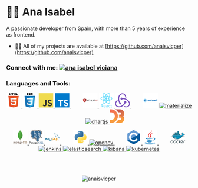 <!--
**anaisvicper/anaisvicper** is a ✨ _special_ ✨ repository because its `README.md` (this file) appears on your GitHub profile.

Here are some ideas to get you started:

- 🔭 I’m currently working on ...
- 🌱 I’m currently learning ...
- 👯 I’m looking to collaborate on ...
- 🤔 I’m looking for help with ...
- 💬 Ask me about ...
- 📫 How to reach me: ...
- 😄 Pronouns: ...
- ⚡ Fun fact: ...
-->
# 👩‍💻 Ana Isabel
A passionate developer from Spain, with more than 5 years of experience as frontend.
<!-- Profile views -->
<!--
<p align="left">
  <img
    src="https://komarev.com/ghpvc/?username=anaisvicper&label=Profile%20views&color=0e75b6&style=flat"
    alt="anaisvicper"
  />
</p>
-->
<!-- Github profile trophies -->
<!--
<p align="left">
  <a href="https://github.com/ryo-ma/github-profile-trophy">
    <img
      src="https://github-profile-trophy.vercel.app/?username=anaisvicper"
      alt="anaisvicper"
    />
  </a>
</p>
-->

- 👨‍💻 All of my projects are available at [https://github.com/anaisvicper](https://github.com/anaisvicper)

<h3 align="left">
  Connect with me: <a href="https://www.linkedin.com/in/ana-isabel-viciana" target="blank">
    <img
      src="https://raw.githubusercontent.com/rahuldkjain/github-profile-readme-generator/master/src/images/icons/Social/linked-in-alt.svg"
      alt="ana isabel viciana"
      height="20"
      width="40"
    />
  </a>
</h3>

### Languages and Tools:

<div align="center">
  <span>
    <a href="https://www.w3.org/html/" target="_blank" rel="noreferrer">
      <img
        src="https://raw.githubusercontent.com/devicons/devicon/master/icons/html5/html5-original-wordmark.svg"
        alt="html5"
        width="40"
        height="40"
      />
    </a>
    <a href="https://www.w3schools.com/css/" target="_blank" rel="noreferrer">
      <img
        src="https://raw.githubusercontent.com/devicons/devicon/master/icons/css3/css3-original-wordmark.svg"
        alt="css3"
        width="40"
        height="40"
      />
    </a>
    <a
      href="https://developer.mozilla.org/en-US/docs/Web/JavaScript"
      target="_blank"
      rel="noreferrer"
    >
      <img
        src="https://raw.githubusercontent.com/devicons/devicon/master/icons/javascript/javascript-original.svg"
        alt="javascript"
        width="40"
        height="40"
      />
    </a>
    <a
      href="https://www.typescriptlang.org/"
      target="_blank"
      rel="noreferrer"
    >
      <img
        src="https://raw.githubusercontent.com/devicons/devicon/master/icons/typescript/typescript-original.svg"
        alt="typescript"
        width="40"
        height="40"
      />
    </a>
  </span>
  <span>&emsp;&emsp;</span>
  <span>
    <a href="https://angular.io" target="_blank" rel="noreferrer">
      <img
        src="https://raw.githubusercontent.com/devicons/devicon/master/icons/angularjs/angularjs-original-wordmark.svg"
        alt="angularjs"
        width="40"
        height="40"
      />
    </a>
    <a href="https://reactjs.org/" target="_blank" rel="noreferrer">
      <img
        src="https://raw.githubusercontent.com/devicons/devicon/master/icons/react/react-original-wordmark.svg"
        alt="react"
        width="40"
        height="40"
      />
    </a>
    <a href="https://redux.js.org" target="_blank" rel="noreferrer">
      <img
        src="https://raw.githubusercontent.com/devicons/devicon/master/icons/redux/redux-original.svg"
        alt="redux"
        width="40"
        height="40"
      />
    </a>
  </span>
  <span>&emsp;&emsp;</span>
  <span
    <a href="https://webpack.js.org" target="_blank" rel="noreferrer">
      <img
        src="https://raw.githubusercontent.com/devicons/devicon/d00d0969292a6569d45b06d3f350f463a0107b0d/icons/webpack/webpack-original-wordmark.svg"
        alt="webpack"
        width="40"
        height="40"
      />
    </a>
    <a href="https://materializecss.com/" target="_blank" rel="noreferrer">
      <img
        src="https://raw.githubusercontent.com/prplx/svg-logos/5585531d45d294869c4eaab4d7cf2e9c167710a9/svg/materialize.svg"
        alt="materialize"
        width="40"
        height="40"
      />
    </a>
  </span>
  <span>&emsp;&emsp;</span>
  <span>
    <a href="https://www.chartjs.org" target="_blank" rel="noreferrer">
      <img
        src="https://www.chartjs.org/media/logo-title.svg"
        alt="chartjs"
        width="40"
        height="40"
      />
    </a>
    <a href="https://d3js.org/" target="_blank" rel="noreferrer">
      <img
        src="https://raw.githubusercontent.com/devicons/devicon/master/icons/d3js/d3js-original.svg"
        alt="d3js"
        width="40"
        height="40"
      />
    </a>
  </span>
  
  <span></span>
  <span>
    <a href="https://www.mongodb.com/" target="_blank" rel="noreferrer">
      <img
        src="https://raw.githubusercontent.com/devicons/devicon/master/icons/mongodb/mongodb-original-wordmark.svg"
        alt="mongodb"
        width="40"
        height="40"
      />
    </a>
    <a href="https://www.postgresql.org" target="_blank" rel="noreferrer">
      <img
        src="https://raw.githubusercontent.com/devicons/devicon/master/icons/postgresql/postgresql-original-wordmark.svg"
        alt="postgresql"
        width="40"
        height="40"
      />
    </a>
    <a href="https://www.mysql.com/" target="_blank" rel="noreferrer">
      <img
        src="https://raw.githubusercontent.com/devicons/devicon/master/icons/mysql/mysql-original-wordmark.svg"
        alt="mysql"
        width="40"
        height="40"
      />
    </a>
  </span>
  <span>&emsp;&emsp;</span>
  <span>
    <a href="https://www.python.org" target="_blank" rel="noreferrer">
      <img
        src="https://raw.githubusercontent.com/devicons/devicon/master/icons/python/python-original.svg"
        alt="python"
        width="40"
        height="40"
      />
    </a>
    <a href="https://opencv.org/" target="_blank" rel="noreferrer">
      <img
        src="https://www.vectorlogo.zone/logos/opencv/opencv-icon.svg"
        alt="opencv"
        width="40"
        height="40"
      />
    </a>
  </span>
  <span>&emsp;&emsp;</span>
  <span>
    <a href="https://www.cprogramming.com/" target="_blank" rel="noreferrer">
      <img
        src="https://raw.githubusercontent.com/devicons/devicon/master/icons/c/c-original.svg"
        alt="c"
        width="40"
        height="40"
      />
    </a>
    <a href="https://www.java.com" target="_blank" rel="noreferrer">
      <img
        src="https://raw.githubusercontent.com/devicons/devicon/master/icons/java/java-original.svg"
        alt="java"
        width="40"
        height="40"
      />
    </a>
  </span>
  <span>&emsp;&emsp;</span>
  <span>
    <a href="https://www.docker.com/" target="_blank" rel="noreferrer">
      <img
        src="https://raw.githubusercontent.com/devicons/devicon/master/icons/docker/docker-original-wordmark.svg"
        alt="docker"
        width="40"
        height="40"
      />
    </a>
    <a href="https://www.jenkins.io" target="_blank" rel="noreferrer">
      <img
        src="https://www.vectorlogo.zone/logos/jenkins/jenkins-icon.svg"
        alt="jenkins"
        width="40"
        height="40"
      />
    </a>
    <a href="https://www.elastic.co" target="_blank" rel="noreferrer">
      <img
        src="https://www.vectorlogo.zone/logos/elastic/elastic-icon.svg"
        alt="elasticsearch"
        width="40"
        height="40"
      />
    </a>
    <a href="https://www.elastic.co/kibana" target="_blank" rel="noreferrer">
      <img
        src="https://www.vectorlogo.zone/logos/elasticco_kibana/elasticco_kibana-icon.svg"
        alt="kibana"
        width="40"
        height="40"
      />
    </a>
    <a href="https://kubernetes.io" target="_blank" rel="noreferrer">
      <img
        src="https://www.vectorlogo.zone/logos/kubernetes/kubernetes-icon.svg"
        alt="kubernetes"
        width="40"
        height="40"
      />
    </a>
  </span>
</div>

<br/>
<br/>

<!-- Stats -->
<p align="center">
  <img
    align="center"
    src="https://github-readme-stats.vercel.app/api/top-langs?username=anaisvicper&show_icons=true&locale=en&layout=compact"
    alt="anaisvicper"
  />
</p>
<!--
<p>
  &nbsp;
  <img
    align="center"
    src="https://github-readme-stats.vercel.app/api?username=anaisvicper&show_icons=true&locale=en"
    alt="anaisvicper"
  />
</p>
<p>
  <img
    align="center"
    src="https://github-readme-streak-stats.herokuapp.com/?user=anaisvicper&"
    alt="anaisvicper"
  />
</p>
-->
